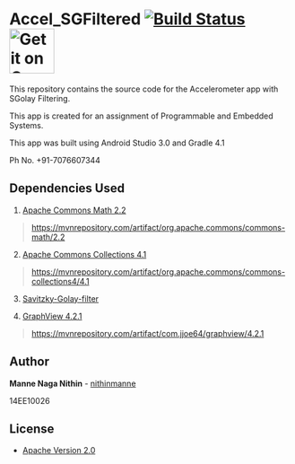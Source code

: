 # Accel_SGFiltered [![Build Status](https://travis-ci.org/nithinmanne/Accel_SGFiltered.svg?branch=master)](https://travis-ci.org/nithinmanne/Accel_SGFiltered) <a style="margin-bottom: 0;" href='https://play.google.com/store/apps/details?id=com.naganithin.accel_sgfiltered'><img alt='Get it on Google Play' src='https://play.google.com/intl/en_us/badges/images/generic/en_badge_web_generic.png' height="80px"/></a>

This repository contains the source code for the Accelerometer app with SGolay Filtering.

This app is created for an assignment of Programmable and Embedded Systems.

This app was built using Android Studio 3.0 and Gradle 4.1

Ph No. +91-7076607344

## Dependencies Used
1. [Apache Commons Math 2.2](http://commons.apache.org/proper/commons-math/)
>https://mvnrepository.com/artifact/org.apache.commons/commons-math/2.2

2. [Apache Commons Collections 4.1](https://commons.apache.org/proper/commons-collections/)
>https://mvnrepository.com/artifact/org.apache.commons/commons-collections4/4.1

3. [Savitzky-Golay-filter](https://code.google.com/archive/p/savitzky-golay-filter/)

4. [GraphView 4.2.1](http://www.android-graphview.org/)
>https://mvnrepository.com/artifact/com.jjoe64/graphview/4.2.1

## Author

**Manne Naga Nithin** - [nithinmanne](https://github.com/nithinmanne)

14EE10026

## License

* [Apache Version 2.0](http://www.apache.org/licenses/LICENSE-2.0.html)
